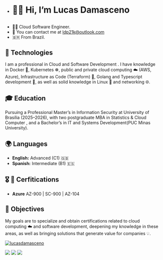 -  <h1> 🖐🏿 Hi, I’m Lucas Damasceno</h1><h2> 
- ✊🏿 Cloud Software Engineer.
- 📧 You can contact me at ldp21k@outlook.com 
- 🇧🇷 From Brazil.

## 🌟 Technologies

I am a professional in Cloud and Software Development . I have knowledge in Docker 🐳, Kubernetes ☸️, public and private cloud computing ☁️ (AWS, Azure), Infrastructure as Code (Terraform) 🔧, Golang and Typescript development 🚀, as well as solid knowledge in Linux 🐧 and networking 🌐.

## 🎓 Education


Pursuing a Professional Master’s in Information Security at University of Brasília (2025–2026), with two postgraduate MBA in Statistics & Cloud Computer , and a Bachelor’s in IT and Systems Development(PUC Minas University).

## 🌍 Languages

- **English:** Advanced (C1) 🇬🇧
- **Spanish:** Intermediate (B1) 🇪🇸

## 🎖️ 📝 Cerfitications 

- **Azure** AZ-900 | SC-900 | AZ-104


## 🎯 Objectives

My goals are to specialize and obtain certifications related to cloud computing ☁️ and software development, deepening my knowledge in these areas, as well as bringing solutions that generate value for companies 💡.

  
  [![lucasdamasceno](https://github-readme-stats.vercel.app/api/top-langs/?username=lucasdamasceno96&hide=html&layout=compact&theme=default)](https://github.com/anuraghazra/github-readme-stats)

<p align="left">
   <a href="https://www.linkedin.com/in/lucasdamasceno96/" alt="Linkedin">
  <img src="https://img.shields.io/badge/-Linkedin-0e76a8?style=flat-square&logo=Linkedin&logoColor=white&link=https://www.linkedin.com/in/lucasdamasceno96/" /></a>

  <a href="https://twitter.com/intent/follow?screen_name=script21k" alt="Twitter">
  <img src="https://img.shields.io/twitter/follow/script21k?style=social="/></a>

   <a href="https://www.instagram.com/script21k/" alt="Instagram">
  <img src="https://img.shields.io/badge/-Instagram-DF0174?style=flat-square&labelColor=DF0174&logo=instagram&logoColor=white&link=https://www.instagram.com/script21k/"/></a>
</p>  
  </h2>


<!---
lucasdamasceno96/lucasdamasceno96 is a ✨ special ✨ repository because its `README.md` (this file) appears on your GitHub profile.
You can click the Preview link to take a look at your changes.
--->
